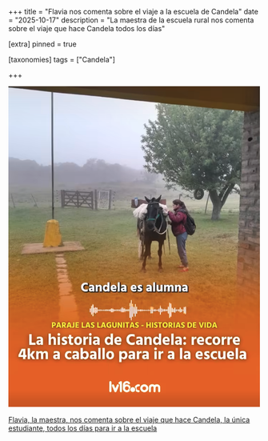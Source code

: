 +++
title = "Flavia nos comenta sobre el viaje a la escuela de Candela"
date = "2025-10-17"
description = "La maestra de la escuela rural nos comenta sobre el viaje que hace Candela todos los días"

[extra]
pinned = true

[taxonomies]
tags = ["Candela"]

+++

[![Flavia nos comenta sobre el viaje que hace Candela todos los días a la escuela](/img/candela.png)](https://www.facebook.com/share/r/1EqW8LYc4b)

[Flavia, la maestra, nos comenta sobre el viaje que hace Candela, la única estudiante, todos los días para ir a la escuela](https://www.facebook.com/share/r/1EqW8LYc4b/)

